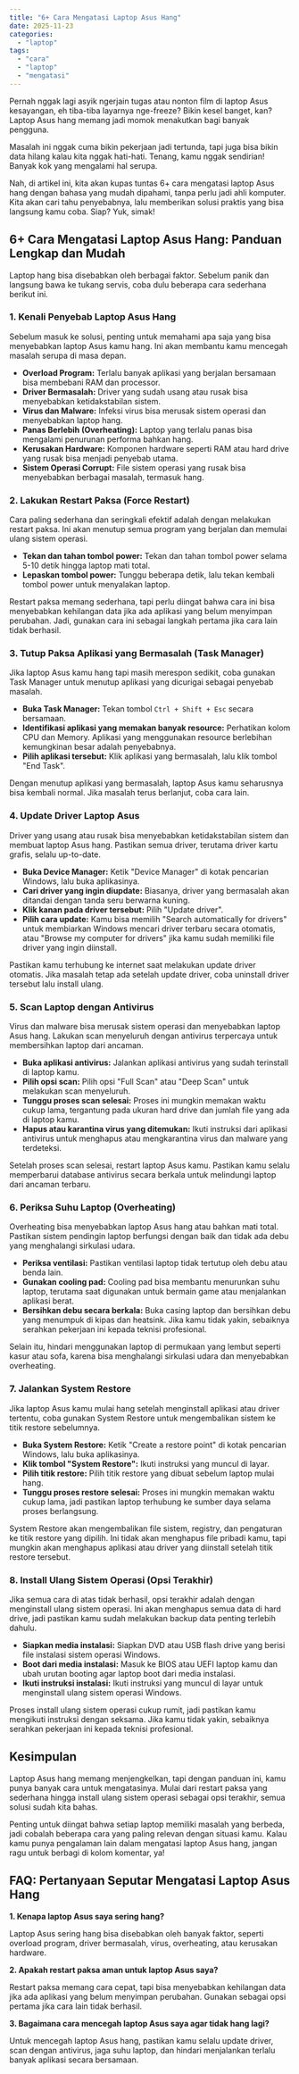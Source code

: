 ```yaml
---
title: "6+ Cara Mengatasi Laptop Asus Hang"
date: 2025-11-23
categories: 
  - "laptop"
tags: 
  - "cara"
  - "laptop"
  - "mengatasi"
---
```


Pernah nggak lagi asyik ngerjain tugas atau nonton film di laptop Asus kesayangan, eh tiba-tiba layarnya nge-freeze? Bikin kesel banget, kan? Laptop Asus hang memang jadi momok menakutkan bagi banyak pengguna.

Masalah ini nggak cuma bikin pekerjaan jadi tertunda, tapi juga bisa bikin data hilang kalau kita nggak hati-hati. Tenang, kamu nggak sendirian! Banyak kok yang mengalami hal serupa.

Nah, di artikel ini, kita akan kupas tuntas 6+ cara mengatasi laptop Asus hang dengan bahasa yang mudah dipahami, tanpa perlu jadi ahli komputer. Kita akan cari tahu penyebabnya, lalu memberikan solusi praktis yang bisa langsung kamu coba. Siap? Yuk, simak!

## 6+ Cara Mengatasi Laptop Asus Hang: Panduan Lengkap dan Mudah

Laptop hang bisa disebabkan oleh berbagai faktor. Sebelum panik dan langsung bawa ke tukang servis, coba dulu beberapa cara sederhana berikut ini.

### 1\. Kenali Penyebab Laptop Asus Hang

Sebelum masuk ke solusi, penting untuk memahami apa saja yang bisa menyebabkan laptop Asus kamu hang. Ini akan membantu kamu mencegah masalah serupa di masa depan.

- **Overload Program:** Terlalu banyak aplikasi yang berjalan bersamaan bisa membebani RAM dan processor.
- **Driver Bermasalah:** Driver yang sudah usang atau rusak bisa menyebabkan ketidakstabilan sistem.
- **Virus dan Malware:** Infeksi virus bisa merusak sistem operasi dan menyebabkan laptop hang.
- **Panas Berlebih (Overheating):** Laptop yang terlalu panas bisa mengalami penurunan performa bahkan hang.
- **Kerusakan Hardware:** Komponen hardware seperti RAM atau hard drive yang rusak bisa menjadi penyebab utama.
- **Sistem Operasi Corrupt:** File sistem operasi yang rusak bisa menyebabkan berbagai masalah, termasuk hang.

### 2\. Lakukan Restart Paksa (Force Restart)

Cara paling sederhana dan seringkali efektif adalah dengan melakukan restart paksa. Ini akan menutup semua program yang berjalan dan memulai ulang sistem operasi.

- **Tekan dan tahan tombol power:** Tekan dan tahan tombol power selama 5-10 detik hingga laptop mati total.
- **Lepaskan tombol power:** Tunggu beberapa detik, lalu tekan kembali tombol power untuk menyalakan laptop.

Restart paksa memang sederhana, tapi perlu diingat bahwa cara ini bisa menyebabkan kehilangan data jika ada aplikasi yang belum menyimpan perubahan. Jadi, gunakan cara ini sebagai langkah pertama jika cara lain tidak berhasil.

### 3\. Tutup Paksa Aplikasi yang Bermasalah (Task Manager)

Jika laptop Asus kamu hang tapi masih merespon sedikit, coba gunakan Task Manager untuk menutup aplikasi yang dicurigai sebagai penyebab masalah.

- **Buka Task Manager:** Tekan tombol `Ctrl + Shift + Esc` secara bersamaan.
- **Identifikasi aplikasi yang memakan banyak resource:** Perhatikan kolom CPU dan Memory. Aplikasi yang menggunakan resource berlebihan kemungkinan besar adalah penyebabnya.
- **Pilih aplikasi tersebut:** Klik aplikasi yang bermasalah, lalu klik tombol "End Task".

Dengan menutup aplikasi yang bermasalah, laptop Asus kamu seharusnya bisa kembali normal. Jika masalah terus berlanjut, coba cara lain.

### 4\. Update Driver Laptop Asus

Driver yang usang atau rusak bisa menyebabkan ketidakstabilan sistem dan membuat laptop Asus hang. Pastikan semua driver, terutama driver kartu grafis, selalu up-to-date.

- **Buka Device Manager:** Ketik "Device Manager" di kotak pencarian Windows, lalu buka aplikasinya.
- **Cari driver yang ingin diupdate:** Biasanya, driver yang bermasalah akan ditandai dengan tanda seru berwarna kuning.
- **Klik kanan pada driver tersebut:** Pilih "Update driver".
- **Pilih cara update:** Kamu bisa memilih "Search automatically for drivers" untuk membiarkan Windows mencari driver terbaru secara otomatis, atau "Browse my computer for drivers" jika kamu sudah memiliki file driver yang ingin diinstall.

Pastikan kamu terhubung ke internet saat melakukan update driver otomatis. Jika masalah tetap ada setelah update driver, coba uninstall driver tersebut lalu install ulang.

### 5\. Scan Laptop dengan Antivirus

Virus dan malware bisa merusak sistem operasi dan menyebabkan laptop Asus hang. Lakukan scan menyeluruh dengan antivirus terpercaya untuk membersihkan laptop dari ancaman.

- **Buka aplikasi antivirus:** Jalankan aplikasi antivirus yang sudah terinstall di laptop kamu.
- **Pilih opsi scan:** Pilih opsi "Full Scan" atau "Deep Scan" untuk melakukan scan menyeluruh.
- **Tunggu proses scan selesai:** Proses ini mungkin memakan waktu cukup lama, tergantung pada ukuran hard drive dan jumlah file yang ada di laptop kamu.
- **Hapus atau karantina virus yang ditemukan:** Ikuti instruksi dari aplikasi antivirus untuk menghapus atau mengkarantina virus dan malware yang terdeteksi.

Setelah proses scan selesai, restart laptop Asus kamu. Pastikan kamu selalu memperbarui database antivirus secara berkala untuk melindungi laptop dari ancaman terbaru.

### 6\. Periksa Suhu Laptop (Overheating)

Overheating bisa menyebabkan laptop Asus hang atau bahkan mati total. Pastikan sistem pendingin laptop berfungsi dengan baik dan tidak ada debu yang menghalangi sirkulasi udara.

- **Periksa ventilasi:** Pastikan ventilasi laptop tidak tertutup oleh debu atau benda lain.
- **Gunakan cooling pad:** Cooling pad bisa membantu menurunkan suhu laptop, terutama saat digunakan untuk bermain game atau menjalankan aplikasi berat.
- **Bersihkan debu secara berkala:** Buka casing laptop dan bersihkan debu yang menumpuk di kipas dan heatsink. Jika kamu tidak yakin, sebaiknya serahkan pekerjaan ini kepada teknisi profesional.

Selain itu, hindari menggunakan laptop di permukaan yang lembut seperti kasur atau sofa, karena bisa menghalangi sirkulasi udara dan menyebabkan overheating.

### 7\. Jalankan System Restore

Jika laptop Asus kamu mulai hang setelah menginstall aplikasi atau driver tertentu, coba gunakan System Restore untuk mengembalikan sistem ke titik restore sebelumnya.

- **Buka System Restore:** Ketik "Create a restore point" di kotak pencarian Windows, lalu buka aplikasinya.
- **Klik tombol "System Restore":** Ikuti instruksi yang muncul di layar.
- **Pilih titik restore:** Pilih titik restore yang dibuat sebelum laptop mulai hang.
- **Tunggu proses restore selesai:** Proses ini mungkin memakan waktu cukup lama, jadi pastikan laptop terhubung ke sumber daya selama proses berlangsung.

System Restore akan mengembalikan file sistem, registry, dan pengaturan ke titik restore yang dipilih. Ini tidak akan menghapus file pribadi kamu, tapi mungkin akan menghapus aplikasi atau driver yang diinstall setelah titik restore tersebut.

### 8\. Install Ulang Sistem Operasi (Opsi Terakhir)

Jika semua cara di atas tidak berhasil, opsi terakhir adalah dengan menginstall ulang sistem operasi. Ini akan menghapus semua data di hard drive, jadi pastikan kamu sudah melakukan backup data penting terlebih dahulu.

- **Siapkan media instalasi:** Siapkan DVD atau USB flash drive yang berisi file instalasi sistem operasi Windows.
- **Boot dari media instalasi:** Masuk ke BIOS atau UEFI laptop kamu dan ubah urutan booting agar laptop boot dari media instalasi.
- **Ikuti instruksi instalasi:** Ikuti instruksi yang muncul di layar untuk menginstall ulang sistem operasi Windows.

Proses install ulang sistem operasi cukup rumit, jadi pastikan kamu mengikuti instruksi dengan seksama. Jika kamu tidak yakin, sebaiknya serahkan pekerjaan ini kepada teknisi profesional.

## Kesimpulan

Laptop Asus hang memang menjengkelkan, tapi dengan panduan ini, kamu punya banyak cara untuk mengatasinya. Mulai dari restart paksa yang sederhana hingga install ulang sistem operasi sebagai opsi terakhir, semua solusi sudah kita bahas.

Penting untuk diingat bahwa setiap laptop memiliki masalah yang berbeda, jadi cobalah beberapa cara yang paling relevan dengan situasi kamu. Kalau kamu punya pengalaman lain dalam mengatasi laptop Asus hang, jangan ragu untuk berbagi di kolom komentar, ya!

## FAQ: Pertanyaan Seputar Mengatasi Laptop Asus Hang

**1\. Kenapa laptop Asus saya sering hang?**

Laptop Asus sering hang bisa disebabkan oleh banyak faktor, seperti overload program, driver bermasalah, virus, overheating, atau kerusakan hardware.

**2\. Apakah restart paksa aman untuk laptop Asus saya?**

Restart paksa memang cara cepat, tapi bisa menyebabkan kehilangan data jika ada aplikasi yang belum menyimpan perubahan. Gunakan sebagai opsi pertama jika cara lain tidak berhasil.

**3\. Bagaimana cara mencegah laptop Asus saya agar tidak hang lagi?**

Untuk mencegah laptop Asus hang, pastikan kamu selalu update driver, scan dengan antivirus, jaga suhu laptop, dan hindari menjalankan terlalu banyak aplikasi secara bersamaan.
